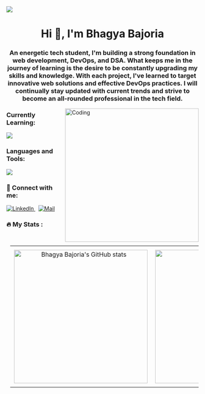 <img src="https://github.com/Anmol-Baranwal/Cool-GIFs-For-GitHub/assets/74038190/d48893bd-0757-481c-8d7e-ba3e163feae7" />

<h1 align="center">Hi 👋, I'm Bhagya Bajoria</h1>
<h3 align="center">An energetic tech student, I'm building a strong foundation in web development, DevOps, and DSA. What keeps me in the journey of learning is the desire to be constantly upgrading my skills and knowledge. With each project, I've learned to target innovative web solutions and effective DevOps practices. I will continually stay updated with current trends and strive to become an all-rounded professional in the tech field.</h3>
<img align="right" alt="Coding" width="350" src="https://mir-s3-cdn-cf.behance.net/project_modules/hd/06f21a161921919.63cd7887d0a70.gif">

<h3 align="left">Currently Learning:</h3>
<p align="left">
    <a href="https://skillicons.dev">
      <img src="https://skillicons.dev/icons?i=cpp,java&perline=7" />
    </a>
</p>




<h3 align="left">Languages and Tools:</h3>
<p align="left">
    <a href="https://skillicons.dev">
      <img src="https://skillicons.dev/icons?i=git,github,html,js,jquery,css,mysql,nodejs,npm,react,express,ts,yarn,mongodb&perline=7" />
    </a>
</p>

### 🤝 Connect with me:
<p align="left">
  <a href="https://www.linkedin.com/in/bhagyabajoria" target="_blank">
    <img src="https://skillicons.dev/icons?i=linkedin" alt="LinkedIn" />
  </a>&nbsp;
  <a href="mailto:xbhagyabajoria@gmail.com" target="_blank">
    <img src="https://skillicons.dev/icons?i=gmail" alt="Mail" />
  </a>
</p>

### :fire: My Stats :

<table align="center" style="table-layout:fixed; width: 100%; padding: 10px;">
  <tr>
    <td align="center" style="padding: 10px; width: 50%;">
      <img src="https://github-readme-stats.vercel.app/api?username=bhagyabajoria&show_icons=true&show_icons=true&hide_border=false&title_color=ff652f&icon_color=FFE400&bg_color=09131B&text_color=ffffff&border_color=0c1a25" alt="Bhagya Bajoria's GitHub stats" width="350" />
    </td>
<!--     <td align="center" style="padding: 10px; width: 33%;">
      <img src="https://github-readme-streak-stats.herokuapp.com/?user=bhagyabajoria&show_icons=true&hide_border=false&title_color=ff652f&icon_color=FFE400&bg_color=09131B&text_color=ffffff&border_color=0c1a25" alt="Bhagya Bajoria's GitHub Streak" width="350" />
    </td> -->
    <td align="center" style="padding: 10px; width: 50%;">
      <img src="https://github-readme-stats.vercel.app/api/top-langs/?username=bhagyabajoria&layout=compact" alt="Top Languages" width="350" />
    </td>
  </tr>
</table>
